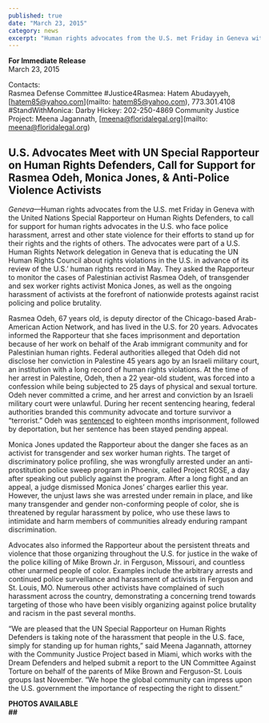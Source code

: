 ```yaml
---
published: true
date: "March 23, 2015"
category: news
excerpt: "Human rights advocates from the U.S. met Friday in Geneva with the United Nations Special Rapporteur on Human Rights Defenders, to call for support for human rights advocates in the U.S. who face police harassment, arrest and other state violence for their efforts to stand up for their rights and the rights of others."
---
```


**For Immediate Release**
<br>March 23, 2015    

Contacts:    
Rasmea Defense Committee #Justice4Rasmea: Hatem Abudayyeh, [hatem85@yahoo.com](mailto: hatem85@yahoo.com), 773.301.4108      
#StandWithMonica: Darby Hickey: 202-250-4869
Community Justice Project: Meena Jagannath, [meena@floridalegal.org](mailto: meena@floridalegal.org)
                                   
## U.S. Advocates Meet with UN Special Rapporteur on Human Rights Defenders, Call for Support for Rasmea Odeh, Monica Jones, & Anti-Police Violence Activists

_Geneva_—Human rights advocates from the U.S. met Friday in Geneva with the United Nations Special Rapporteur on Human Rights Defenders, to call for support for human rights advocates in the U.S. who face police harassment, arrest and other state violence for their efforts to stand up for their rights and the rights of others. The advocates were part of a U.S. Human Rights Network delegation in Geneva that is educating the UN Human Rights Council about rights violations in the U.S. in advance of its review of the U.S.’ human rights record in May. They asked the Rapporteur to monitor the cases of Palestinian activist Rasmea Odeh, of transgender and sex worker rights activist Monica Jones, as well as the ongoing harassment of activists at the forefront of nationwide protests against racist policing and police brutality.
 
Rasmea Odeh, 67 years old, is deputy director of the Chicago-based Arab-American Action Network, and has lived in the U.S. for 20 years. Advocates informed the Rapporteur that she faces imprisonment and deportation because of her work on behalf of the Arab immigrant community and for Palestinian human rights. Federal authorities alleged that Odeh did not disclose her conviction in Palestine 45 years ago by an Israeli military court, an institution with a long record of human rights violations. At the time of her arrest in Palestine, Odeh, then a 22 year-old student, was forced into a confession while being subjected to 25 days of physical and sexual torture. Odeh never committed a crime, and her arrest and conviction by an Israeli military court were unlawful. During her recent sentencing hearing, federal authorities branded this community advocate and torture survivor a “terrorist.” Odeh was [sentenced](http://truth-out.org/news/item/29658-us-judge-sentences-us-citizen-based-on-israeli-military-documents) to eighteen months imprisonment, followed by deportation, but her sentence has been stayed pending appeal.
 
Monica Jones updated the Rapporteur about the danger she faces as an activist for transgender and sex worker human rights. The target of discriminatory police profiling, she was wrongfully arrested under an anti-prostitution police sweep program in Phoenix, called Project ROSE, a day after speaking out publicly against the program. After a long fight and an appeal, a judge dismissed Monica Jones’ charges earlier this year. However, the unjust laws she was arrested under remain in place, and like many transgender and gender non-conforming people of color, she is threatened by regular harassment by police, who use these laws to intimidate and harm members of communities already enduring rampant discrimination.
 
Advocates also informed the Rapporteur about the persistent threats and violence that those organizing throughout the U.S. for justice in the wake of the police killing of Mike Brown Jr. in Ferguson, Missouri, and countless other unarmed people of color. Examples include the arbitrary arrests and continued police surveillance and harassment of activists in Ferguson and St. Louis, MO. Numerous other activists have complained of such harassment across the country, demonstrating a concerning trend towards targeting of those who have been visibly organizing against police brutality and racism in the past several months. 
 
“We are pleased that the UN Special Rapporteur on Human Rights Defenders is taking note of the harassment that people in the U.S. face, simply for standing up for human rights,” said Meena Jagannath, attorney with the Community Justice Project based in Miami, which works with the Dream Defenders and helped submit a report to the UN Committee Against Torture on behalf of the parents of Mike Brown and Ferguson-St. Louis groups last November. “We hope the global community can impress upon the U.S. government the importance of respecting the right to dissent.”
 
********PHOTOS AVAILABLE********
<br>**##**